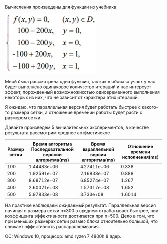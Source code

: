 Вычисления произведены для функции из учебника

![alt text](Screenshot_1.png)

Мной была рассмотрена одна функция, так как в обоих случаях у нас будет выполнено одинаковое количество итераций и нас интерсует эффект, порожденный возможножностью одновременного выполнения некоторых из них, что не зависит от характера этих итераций.

Я ожидаю, что параллельная версия будет работать быстрее с какого-то размера сетки, а отношение времении работы будет расти с размером сетки 

Давайте произведем 5 вычилительных экспериментов, в качестве результата рассмотрим среднее аотфметичекое 

|Размер сетки|Время алгоритма Последовательной верссии алгоритма(ms)|Время параллельной версии алгоритма(ms)| Отношение времени исполнения(ms)|
|---|---|---|---|
|100|1.44483e+06|4.27411e+06|0.338|
|200|1.92591e+07|2.16838e+07|0.888|
|300|8.68712e+07|6.85274e+07|1.267|
|400|2.60021e+08|1.57317e+08|1.652|
|500|5.97833e+08|3.733e+08|1.6014|

На практике наблюдаем ожидаемый результат. Параллельная версия начиная с размера сетки n=300 в среднем отрабатывает быстрее, пик коэффицента эффективности достигается при n=500. Дело в том, что при меньших размерах сетки размер блока отноительно большой, что снижает эффективноть распараллеливания.

ОС: Windows 10, процесор: amd ryzen 7 4800h 8 ядер.

